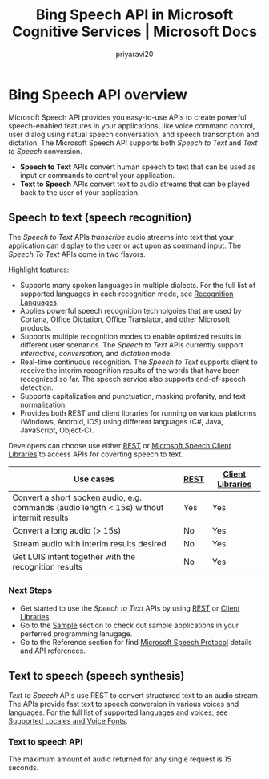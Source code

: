 ﻿---
title: Bing Speech API in Microsoft Cognitive Services | Microsoft Docs
description: Use the Bing Speech API to add speech-driven actions to your apps, including real-time interaction with users.
services: cognitive-services
author: priyaravi20
manager: yanbo

ms.service: cognitive-services
ms.technology: speech
ms.topic: article
ms.date: 09/14/2017
ms.author: prrajan
---
# Bing Speech API overview

Microsoft Speech API provides you easy-to-use APIs to create powerful speech-enabled features in your applications, like voice command control, user dialog using natual speech conversation, and speech transcription and dictation. The Microsoft Speech API supports both *Speech to Text* and *Text to Speech* conversion.

* **Speech to Text** APIs convert human speech to text that can be used as input or commands to control your application.
* **Text to Speech** APIs convert text to audio streams that can be played back to the user of your application.

## Speech to text (speech recognition)
The *Speech to Text* APIs *transcribe* audio streams into text that your application can display to the user or act upon as command input. The *Speech To Text* APIs come in two flavors.

Highlight features: 
* Supports many spoken languages in multiple dialects. For the full list of supported languages in
each recognition mode, see [Recognition Languages](api-reference-rest/bingvoicerecognition.md#recognition-language).
* Applies powerful speech recognition technolgoies that are used by Cortana, Office Dictation, Office Translator, and other Microsoft products.
* Supports multiple recognition modes to enable optimized results in different user scenarios. The *Speech to Text* APIs currently support *interactive*, *conversation*, and *dictation* mode.
* Real-time continuous recognition. The *Speech to Text* supports client to receive the interim recognition results of the words that have been recognized so far. The speech service also supports end-of-speech detection.
* Supports capitalization and punctuation, masking profanity, and text normalization.
* Provides both REST and client libraries for running on various platforms (Windows, Android, iOS) using different languages (C#, Java, JavaScript, Object-C).

Developers can choose use either [REST](GetStarted/GetStartedREST) or [Microsoft Speech Client Libraries](GetStarted/GetStartedClientLibraries) to access APIs for coverting speech to text.

| Use cases | [REST](GetStarted/GetStartedREST) | [Client Libraries](GetStarted/GetStartedClientLibraries) |
|-----|-----|-----|
| Convert a short spoken audio, e.g. commands (audio length < 15s) without intermit results | Yes | Yes |
| Convert a long audio (> 15s) | No | Yes |
| Stream audio with interim results desired | No | Yes |
| Get LUIS intent together with the recognition results | No | Yes |

### Next Steps
* Get started to use the *Speech to Text* APIs by using [REST](GetStarted/GetStartedREST) or [Client Libraries](GetStarted/GetStartedClientLibraries)
* Go to the [Sample](samples) section to check out sample applications in your perferred programming lanugage.
* Go to the Reference section for find [Microsoft Speech Protocol](API-Reference-REST/websocketprotocol) details and API references.

## Text to speech (speech synthesis)
*Text to Speech* APIs use REST to convert structured text to an audio stream. The APIs provide fast text to speech
conversion in various voices and languages. For the full list of supported languages and voices, see
[Supported Locales and Voice Fonts](api-reference-rest/bingvoiceoutput.md#SupLocales).

### Text to speech API
The maximum amount of audio returned for any single request is 15 seconds.

